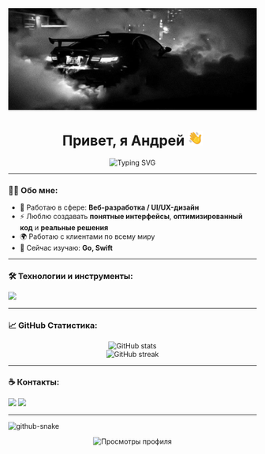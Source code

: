 <img src="./Frame 102.png"/>
<h1 align="center">Привет, я Андрей <img src="./Animated_AgADexYAAiKl8Es.gif" width="30"/></h1>
<p align="center">
  <img src="https://readme-typing-svg.herokuapp.com?font=Fira+Code&duration=3000&color=FFFFFF&center=true&vCenter=true&lines=%D0%A0%D0%B0%D0%B7%D1%80%D0%B0%D0%B1%D0%BE%D1%82%D1%87%D0%B8%D0%BA%2C+UI%2FUX+%D0%94%D0%B8%D0%B7%D0%B0%D0%B9%D0%BD%D0%B5%D1%80" alt="Typing SVG" />
</p>

---

### 🧑‍💻 Обо мне:
- 🎯 Работаю в сфере: **Веб-разработка / UI/UX-дизайн**
- ⚡ Люблю создавать **понятные интерфейсы**, **оптимизированный код** и **реальные решения**
- 🌍 Работаю с клиентами по всему миру
- 🌱 Сейчас изучаю: **Go, Swift**

---

### 🛠 Технологии и инструменты:
<p align="left">
  <img src="https://skillicons.dev/icons?i=html,css,sass,js,java,nodejs,figma,vue,docker,git,androidstudio,cloudflare,kali,ubuntu,npm,sqlite,php,unreal" />
</p>

---

### 📈 GitHub Статистика:
<p align="center">
  <img src="https://github-readme-stats.vercel.app/api?username=okandrexx&show_icons=true&theme=dark" alt="GitHub stats" />
  <br />
  <img src="https://github-readme-streak-stats.herokuapp.com/?user=okandrexx&theme=dark" alt="GitHub streak" />
</p>

---

<!--### 🌐 Проекты:
| Название | Описание | Технологии |
|----------|----------|------------|
| **[Проект 1]** | Краткое описание, например, "CRM система для малого бизнеса" | `React`, `Node.js`, `MongoDB` |
| **[Проект 2]** | Пример: "Интерактивный сайт-портфолио" | `Next.js`, `Tailwind`, `Figma` |
| **[Проект 3]** | Что-то открытое: "Open Source бот для Telegram" | `Python`, `Aiogram` |

---

### 💬 Цитата дня:
> “Programs must be written for people to read, and only incidentally for machines to execute.” — *Harold Abelson*

---
-->
### ☕ Контакты:
<p>
  <a href="mailto:a.afanasev2009@gmail.com"><img src="https://img.shields.io/badge/gmail-D14836?style=for-the-badge&logo=gmail&logoColor=white"/></a>
  <a href="https://t.me/okandrex"><img src="https://img.shields.io/badge/telegram-2CA5E0?style=for-the-badge&logo=telegram&logoColor=white"/></a>
</p>

---

<picture>
  <source media="(prefers-color-scheme: dark)" srcset="https://raw.githubusercontent.com/okandrexx/OKAnDrexx/refs/heads/output/github-snake-dark.svg" />
  <source media="(prefers-color-scheme: light)" srcset="https://raw.githubusercontent.com/okandrexx/OKAnDrexx/refs/heads/output/github-snake.svg" />
  <img alt="github-snake" src="https://raw.githubusercontent.com/okandrexx/OKAnDrexx/refs/heads/output/github-snake.svg" />
</picture>

<p align="center">
  <img src="https://komarev.com/ghpvc/?username=okandrexx&color=blue" alt="Просмотры профиля" />
</p>
